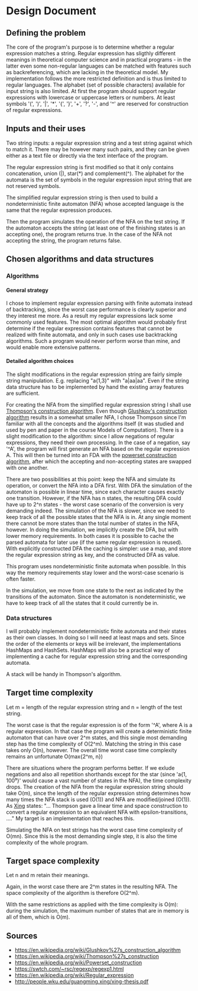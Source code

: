 Design Document
===============

Defining the problem
--------------------
The core of the program's purpose is to determine whether a regular expression matches a string. Regular expression has sligthly different meanings in theoretical computer science and in practical programs - in the latter even some non-regular languages can be matched with features such as backreferencing, which are lacking in the theoretical model. My implementation follows the more restricted definition and is thus limited to regular languages. The alphabet (set of possible characters) available for input string is also limited.
At first the program should support regular expressions with lowercase or uppercase letters or numbers. At least symbols '(', ')', '|', '*', '{', '}', '+', '?', '-', and '^' are reserved for construction of  regular expressions. 


Inputs and their uses
---------------------
Two string inputs: a regular expression string and a  test string against which to match it. There may be however many such pairs, and they can be given either as a text file or directly via the text interface of the program. 

The regular expression string is first modified so that it only contains concatenation, union (|), star(*) and complement(^). The alphabet for the automata is the set of symbols in the regular expression input string that are not reserved symbols. 

The simplified regular expression string is then used to build a nondeterministic finite automaton (NFA) whose accepted language is the same that the regular expression produces.

Then the program simulates the operation of the NFA on the test string. If the automaton accepts the string (at least one of the finishing states is an accepting one), the program returns true. In the case of the NFA not accepting the string, the program returns false.  

Chosen algorithms and data structures
-------------------------------------

### Algorithms

#### General strategy
I chose to implement regular expression parsing with finite automata instead of backtracking, since the worst case performance is clearly superior and they interest me more. As a result my regular expressions lack some commonly used features. The most optimal algorithm would probably first determine if the regular expression contains features that cannot be realized with finite automata, and only in such cases use backtracking algorithms. Such a program would never perform worse than mine, and would enable more extensive patterns. 

#### Detailed algorithm choices
The slight modifications in the regular expression string are fairly simple string manipulation. E.g. replacing "a{1,3}" with "a|aa|aa". Even if the string data structure has to be implemented by hand the existing array features are sufficient. 

For creating the NFA from the simplified regular expression string I shall use [Thompson's construction algorithm](https://en.wikipedia.org/wiki/Thompson%27s_construction). Even though [Glushkov's construction algorithm](https://en.wikipedia.org/wiki/Glushkov%27s_construction_algorithm) results in a somewhat smaller NFA, I chose Thompson since I'm familiar with all the concepts and the algorithms itself (it was studied and used by pen and paper in the course Models of Computation). There is a slight modification to the algorithm: since I allow negations of regular expressions, they need their own processing. In the case of a negation, say '^A', the program will first generate an NFA based on the regular expression A. This will then be turned into an FDA with the [powerset construction algorithm](https://en.wikipedia.org/wiki/Powerset_construction), after which the accepting and non-accepting states are swapped with one another. 

There are two possibilities at this point: keep the NFA and simulate its operation, or convert the NFA into a DFA first. With DFA the simulation of the automaton is possible in linear time, since each character causes exactly one transition. However, if the NFA has n states, the resulting DFA could have up to 2^n states - the worst case scenario of the conversion is very demanding indeed. The simulation of the NFA is slower, since we need to keep track of all the possible states that the NFA is in. At any single moment there cannot be more states than the total number of states in the NFA, however. In doing the simulation, we implicitly create the DFA, but with lower memory requirements. In both cases it is possible to cache the parsed automata for later use (if the same regular expression is reused). With explicitly constructed DFA the caching is simpler: use a map, and store the regular expression string as key, and the constructed DFA as value. 

This program uses nondeterministic finite automata when possible. In this way the memory requirements stay lower and the worst-case scenario is often faster.  

In the simulation, we move from one state to the next as indicated by the transitions of the automaton. Since the automaton is nondeterministic, we have to keep track of all the states that it could currently be in.

### Data structures

I will probably implement nondeterministic finite automata and their states as their own classes. In doing so I will need at least maps and sets. Since the order of the elements or keys will be irrelevant, the implementations HashMaps and HashSets. HashMaps will also be a practical way of implementing a cache for regular expression string and the corresponding automata. 

A stack will be handy in Thompson's algorithm. 



Target time complexity
----------------------
Let m = length of the regular expression string and n = length of the test string.  

The worst case is that the regular expression is of the form '^A', where A is a regular expression. In that case the program will create a deterministic finite automaton that can have over 2^m states, and this single most demanding step has the time complexity of O(2^m). Matching the string in this case takes only O(n), however. The overall time worst case time complexity remains an unfortunate O(max{2^m, n})


There are situations where the program performs better. If we exlude negations and also all repetition shorthands except for the star (since 'a{1, 100⁹}' would cause a vast number of states in the NFA), the time complexity drops. 
The creation of the NFA from the regular expression string should take O(m), since the length of the regular expression string determines how many times the NFA stack is used (O(1)) and  NFA are modified/joined (O(1)). As [Xing](http://people.wku.edu/guangming.xing/xing-thesis.pdf) states: "... Thompson gave a linear time and space construction to convert a regular expression to an equivalent NFA with epsilon-transitions, ...." My target is an implementation that reaches this. 

Simulating the NFA on test strings has the worst case time complexity of O(mn). Since this is the most demanding single step, it is also the time complexity of the whole program. 

Target space complexity
-----------------------
Let n and m retain their meanings.

Again, in the worst case there are 2^m states in the resulting NFA. The space complexity of the algorithm is therefore O(2^m).

With the same restrictions as applied with the time complexity is O(m): during the simulation, the maximum number of states that are in memory is all of them, which is O(m).

Sources
-------
* https://en.wikipedia.org/wiki/Glushkov%27s_construction_algorithm
* https://en.wikipedia.org/wiki/Thompson%27s_construction
* https://en.wikipedia.org/wiki/Powerset_construction
* https://swtch.com/~rsc/regexp/regexp1.html
* https://en.wikipedia.org/wiki/Regular_expression
* http://people.wku.edu/guangming.xing/xing-thesis.pdf 